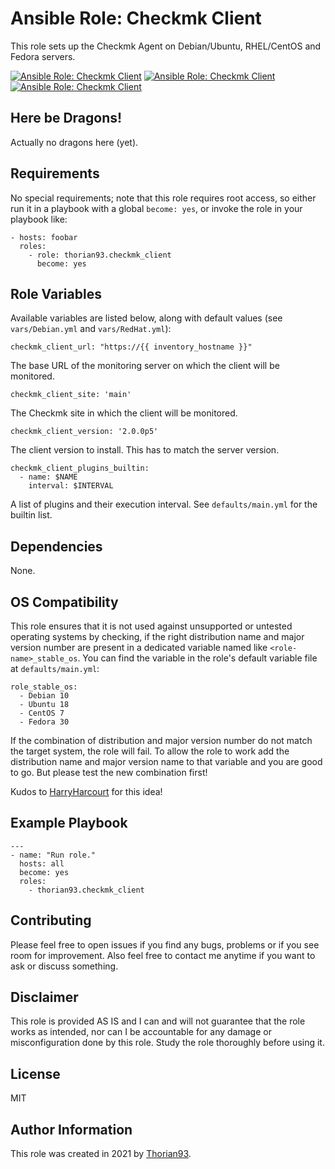 # Ansible Role: Checkmk Client

 This role sets up the Checkmk Agent on Debian/Ubuntu, RHEL/CentOS and Fedora servers. 

[![Ansible Role: Checkmk Client](https://img.shields.io/ansible/role/55241?style=flat-square)](https://galaxy.ansible.com/thorian93/checkmk_client)
[![Ansible Role: Checkmk Client](https://img.shields.io/ansible/quality/55241?style=flat-square)](https://galaxy.ansible.com/thorian93/checkmk_client)
[![Ansible Role: Checkmk Client](https://img.shields.io/ansible/role/d/55241?style=flat-square)](https://galaxy.ansible.com/thorian93/checkmk_client)

## Here be Dragons!

Actually no dragons here (yet).

## Requirements

No special requirements; note that this role requires root access, so either run it in a playbook with a global `become: yes`, or invoke the role in your playbook like:

    - hosts: foobar
      roles:
        - role: thorian93.checkmk_client
          become: yes

## Role Variables

Available variables are listed below, along with default values (see `vars/Debian.yml` and `vars/RedHat.yml`):

    checkmk_client_url: "https://{{ inventory_hostname }}"

The base URL of the monitoring server on which the client will be monitored.

    checkmk_client_site: 'main'

The Checkmk site in which the client will be monitored.

    checkmk_client_version: '2.0.0p5'

The client version to install. This has to match the server version.

    checkmk_client_plugins_builtin:
      - name: $NAME
        interval: $INTERVAL

A list of plugins and their execution interval. See `defaults/main.yml` for the builtin list.

## Dependencies

None.

## OS Compatibility

This role ensures that it is not used against unsupported or untested operating systems by checking, if the right distribution name and major version number are present in a dedicated variable named like `<role-name>_stable_os`. You can find the variable in the role's default variable file at `defaults/main.yml`:

    role_stable_os:
      - Debian 10
      - Ubuntu 18
      - CentOS 7
      - Fedora 30

If the combination of distribution and major version number do not match the target system, the role will fail. To allow the role to work add the distribution name and major version name to that variable and you are good to go. But please test the new combination first!

Kudos to [HarryHarcourt](https://github.com/HarryHarcourt) for this idea!

## Example Playbook

    ---
    - name: "Run role."
      hosts: all
      become: yes
      roles:
        - thorian93.checkmk_client

## Contributing

Please feel free to open issues if you find any bugs, problems or if you see room for improvement. Also feel free to contact me anytime if you want to ask or discuss something.

## Disclaimer

This role is provided AS IS and I can and will not guarantee that the role works as intended, nor can I be accountable for any damage or misconfiguration done by this role. Study the role thoroughly before using it.

## License

MIT

## Author Information

This role was created in 2021 by [Thorian93](http://thorian93.de/).
